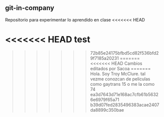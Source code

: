 ## git-in-company
Repositorio para experimentar lo aprendido en clase
<<<<<<< HEAD

<<<<<<< HEAD
test
=======
>>>>>>> 72b85e24175bfbd5cd82f536bfd29f7185a20231
=======
<<<<<<< HEAD
Cambios editados por Sacoa
=======
Hola. Soy Troy McClure. tal vezme conozcan de peliculas como gaytrans 15 o me la como 74
>>>>>>> ea3d7643d71e168ac7cfb61b56326e6979f65a71
>>>>>>> b39d07fed2835496383acae2407da8899c350bae
